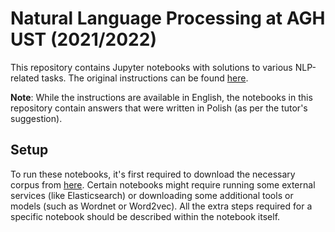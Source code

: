 # Natural Language Processing at AGH UST (2021/2022)

This repository contains Jupyter notebooks with solutions to various NLP-related tasks. The original instructions can be found [here](https://github.com/apohllo/nlp).

**Note**: While the instructions are available in English, the notebooks in this repository contain answers that were written in Polish (as per the tutor's suggestion).

## Setup

To run these notebooks, it's first required to download the necessary corpus from [here](http://apohllo.pl/text/ustawy.tar.gz). Certain notebooks might require running some external services (like Elasticsearch) or downloading some additional tools or models (such as Wordnet or Word2vec). All the extra steps required for a specific notebook should be described within the notebook itself.
